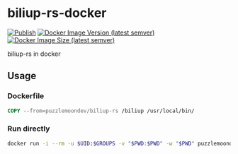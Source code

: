 # biliup-rs-docker

[![Publish](https://github.com/puzzlemoondev/biliup-rs-docker/actions/workflows/publish.yml/badge.svg)](https://github.com/puzzlemoondev/biliup-rs-docker/actions/workflows/publish.yml)
[![Docker Image Version (latest semver)](https://img.shields.io/docker/v/puzzlemoondev/biliup-rs?sort=semver)](https://hub.docker.com/r/puzzlemoondev/biliup-rs)
[![Docker Image Size (latest semver)](https://img.shields.io/docker/image-size/puzzlemoondev/biliup-rs?sort=semver)](https://hub.docker.com/r/puzzlemoondev/biliup-rs)

biliup-rs in docker

## Usage

### Dockerfile

```Dockerfile
COPY --from=puzzlemoondev/biliup-rs /biliup /usr/local/bin/
```

### Run directly

```sh
docker run -i --rm -u $UID:$GROUPS -v "$PWD:$PWD" -w "$PWD" puzzlemoondev/biliup-rs --help
```
